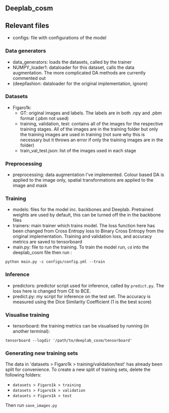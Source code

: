 ## Deeplab_cosm
## Relevant files
- configs: file with configurations of the model

### Data generators
  - data_generators: loads the datasets, called by the trainer
  - NUMPY_loader1: dataloader for this dataset, calls the data augmentation. The more complicated DA methods are currently commented out
  - (deepfashion: dataloader for the original implementation, ignore)
### Datasets
  - Figaro1k:
    - GT: original images and labels. The labels are in both .npy and .pbm format (.pbm not used)
    - training, validation, test: contains all of the images for the respective training stages. All of the images are in the training folder but only the training images are used in training (not sure why this is necessary but it throws an error if only the training images are in the folder)
    - train_val_test.json: list of the images used in each stage
 
### Preprocessing
- preprocessing: data augmentation I've implemented. Colour based DA is applied to the image only, spatial transformations are applied to the image and mask

### Training 
- models: files for the model inc. backbones and Deeplab. Pretrained weights are used by default, this can be turned off the in the backbone files
- trainers: main trainer which trains model. The loss function here has been changed from Cross Entropy loss to Binary Cross Entropy from the original implementation. Training and validation loss, and accuracy metrics are saved to tensorboard
- main.py: file to run the training. To train the model run, `cd` into the deeplab_cosm file then run :

```
python main.py -c configs/config.yml --train
```

### Inference
- predictors: predictor script used for inference, called by `predict.py`. The loss here is changed from CE to BCE.
- predict.py: my script for inference on the test set. The accuracy is measured using the Dice Similarity Coefficient (1 is the best score)

### Visualise training
- tensorboard: the training metrics can be visualised by running (in another terminal):
```
tensorboard --logdir '/path/to/deeplab_cosm/tensorboard'
```
### Generating new training sets
The data in 'datasets > Figaro1k > training/validation/test' has already been split for convenience. To create a new split of training sets, delete the following folders:
- `datasets > Figaro1k > training`
- `datasets > Figaro1k > validation`
- `datasets > Figaro1k > test`

Then run `save_images.py`
